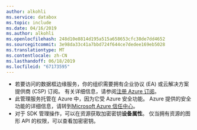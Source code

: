```yaml
---
author: alkohli
ms.service: databox
ms.topic: include
ms.date: 04/16/2019
ms.author: alkohli
ms.openlocfilehash: 248d10e8814d195a515a658653cfc38de7dd4652
ms.sourcegitcommit: 3e98da33c41a7bbd724f644ce7dedee169eb5028
ms.translationtype: MT
ms.contentlocale: zh-CN
ms.lasthandoff: 06/18/2019
ms.locfileid: "67173595"
---
```

- 若要访问的数据框边缘服务，你的组织需要拥有企业协议 (EA) 或云解决方案提供商 (CSP) 订阅。 有关详细信息，请参阅[注册 Azure 订阅](https://azure.microsoft.com/resources/videos/sign-up-for-microsoft-azure/)。
- 此管理服务托管在 Azure 中，因为它受 Azure 安全功能。 Azure 提供的安全功能的详细信息，请转到[Microsoft Azure 信任中心](https://azure.microsoft.com/support/trust-center/security/)。
- 对于 SDK 管理操作，可以在资源获取加密密钥**设备属性**。 仅当拥有资源的图形 API 的权限，可以查看加密密钥。